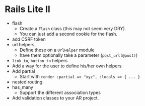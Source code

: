 # Rails Lite II

* flash
  * Create a `Flash` class (this may not seem very DRY).
  * You can just add a second cookie for the flash.
* add CSRF token
* url helpers
    * Define these on a `UrlHelper` module
    * have them optionally take a parameter (`post_url(@post)`)
* `link_to`, `button_to` helpers
* Add a way for the user to define his/her own helpers
* Add partial
    * Start with `render :partial => "xyz", :locals => { ... }`
* nested routing
* has_many
    * Support the different association types
* Add validation classes to your AR project.
